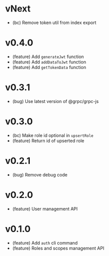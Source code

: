 # vNext

-   (bc) Remove token util from index export

# v0.4.0

-   (feature) Add `generateJwt` function
-   (feature) Add `addDataToJwt` function
-   (feature) Add `getTokenData` function

# v0.3.1

-   (bug) Use latest version of @grpc/grpc-js

# v0.3.0

-   (bc) Make role id optional in `upsertRole`
-   (feature) Return id of upserted role

# v0.2.1

-   (bug) Remove debug code

# v0.2.0

-   (feature) User management API

# v0.1.0

-   (feature) Add `auth` cli command
-   (feature) Roles and scopes management API
